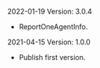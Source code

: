 2022-01-19 Version: 3.0.4
- ReportOneAgentInfo.


2021-04-15 Version: 1.0.0
- Publish first version.


